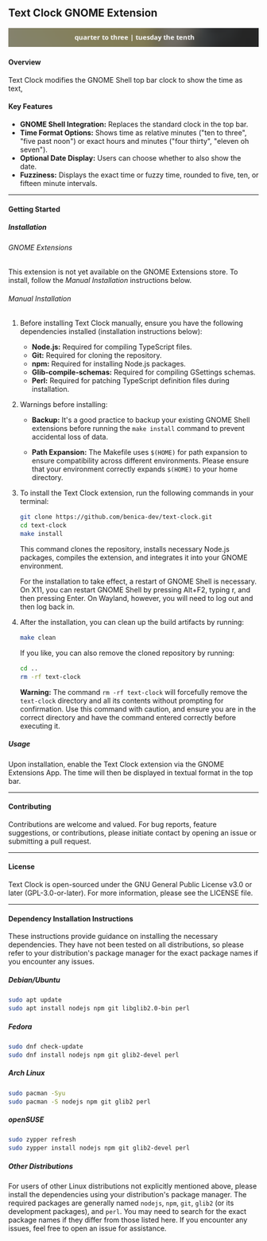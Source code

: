## Text Clock GNOME Extension

![Screenshot of Text Clock](media/screenshot.png 'Screenshot of Text Clock Extension')

#### Overview

Text Clock modifies the GNOME Shell top bar clock to show the time as text,

#### Key Features

- **GNOME Shell Integration:** Replaces the standard clock in the top bar.
- **Time Format Options:** Shows time as relative minutes ("ten to three", "five
  past noon") or exact hours and minutes ("four thirty", "eleven oh seven").
- **Optional Date Display:** Users can choose whether to also show the date.
- **Fuzziness:** Displays the exact time or fuzzy time, rounded to five, ten, or
  fifteen minute intervals.

---

#### Getting Started

##### Installation

###### GNOME Extensions

This extension is not yet available on the GNOME Extensions store. To install,
follow the _Manual Installation_ instructions below.

###### Manual Installation

1. Before installing Text Clock manually, ensure you have the following
   dependencies installed (installation instructions below):

   - **Node.js:** Required for compiling TypeScript files.
   - **Git:** Required for cloning the repository.
   - **npm:** Required for installing Node.js packages.
   - **Glib-compile-schemas:** Required for compiling GSettings schemas.
   - **Perl:** Required for patching TypeScript definition files during
     installation.

2. Warnings before installing:

   - **Backup:** It's a good practice to backup your existing GNOME Shell
     extensions before running the `make install` command to prevent accidental
     loss of data.

   - **Path Expansion:** The Makefile uses `$(HOME)` for path expansion to
     ensure compatibility across different environments. Please ensure that your
     environment correctly expands `$(HOME)` to your home directory.

3. To install the Text Clock extension, run the following commands in your
   terminal:

   ```bash
   git clone https://github.com/benica-dev/text-clock.git
   cd text-clock
   make install
   ```

   This command clones the repository, installs necessary Node.js packages,
   compiles the extension, and integrates it into your GNOME environment.

   For the installation to take effect, a restart of GNOME Shell is necessary.
   On X11, you can restart GNOME Shell by pressing Alt+F2, typing r, and then
   pressing Enter. On Wayland, however, you will need to log out and then log
   back in.

4. After the installation, you can clean up the build artifacts by running:
   ```bash
   make clean
   ```
   If you like, you can also remove the cloned repository by running:
   ```bash
   cd ..
   rm -rf text-clock
   ```
   **Warning:** The command `rm -rf text-clock` will forcefully remove the
   `text-clock` directory and all its contents without prompting for
   confirmation. Use this command with caution, and ensure you are in the
   correct directory and have the command entered correctly before executing it.

##### Usage

Upon installation, enable the Text Clock extension via the GNOME Extensions App.
The time will then be displayed in textual format in the top bar.

---

#### Contributing

Contributions are welcome and valued. For bug reports, feature suggestions, or
contributions, please initiate contact by opening an issue or submitting a pull
request.

---

#### License

Text Clock is open-sourced under the GNU General Public License v3.0 or later
(GPL-3.0-or-later). For more information, please see the LICENSE file.

---

#### Dependency Installation Instructions

These instructions provide guidance on installing the necessary dependencies.
They have not been tested on all distributions, so please refer to your
distribution's package manager for the exact package names if you encounter any
issues.

##### Debian/Ubuntu

```bash
sudo apt update
sudo apt install nodejs npm git libglib2.0-bin perl
```

##### Fedora

```bash
sudo dnf check-update
sudo dnf install nodejs npm git glib2-devel perl
```

##### Arch Linux

```bash
sudo pacman -Syu
sudo pacman -S nodejs npm git glib2 perl
```

##### openSUSE

```bash
sudo zypper refresh
sudo zypper install nodejs npm git glib2-devel perl
```

##### Other Distributions

For users of other Linux distributions not explicitly mentioned above, please
install the dependencies using your distribution's package manager. The required
packages are generally named `nodejs`, `npm`, `git`, `glib2` (or its development
packages), and `perl`. You may need to search for the exact package names if
they differ from those listed here. If you encounter any issues, feel free to
open an issue for assistance.

